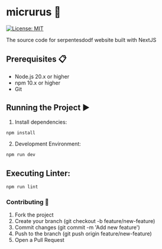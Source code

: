 

# micrurus :snake:

[![License: MIT](https://img.shields.io/badge/License-MIT-blue.svg)](https://opensource.org/licenses/MIT)

The source code for serpentesdodf website built with NextJS

## Prerequisites 📋

- Node.js 20.x or higher
- npm 10.x or higher
- Git

## Running the Project ▶️

1. Install dependencies:
```bash
npm install
```

2. Development Environment: 
```bash
npm run dev
```

## Executing Linter:
```bash
npm run lint
```

### Contributing 🤝

1. Fork the project
2. Create your branch (git checkout -b feature/new-feature)
3. Commit changes (git commit -m 'Add new feature')
4. Push to the branch (git push origin feature/new-feature)
5. Open a Pull Request
